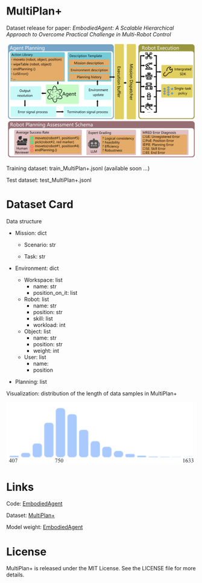 # MultiPlan+
Dataset release for paper: *EmbodiedAgent: A Scalable Hierarchical Approach to Overcome Practical Challenge in Multi-Robot Control*

![figure1](./figure1.png)

Training dataset: train_MultiPlan+.jsonl (available soon ...)

Test dataset: test_MultiPlan+.jsonl



# Dataset Card

Data structure

- Mission: dict
  - Scenario: str

  - Task: str

- Environment: dict
  - Workspace: list
    - name: str
    - position_on_it: list
  - Robot: list
    - name: str
    - position: str
    - skill: list
    - workload: int
  - Object: list
    - name: str
    - position: str
    - weight: int
  - User: list
    - name: 
    - position
- Planning: list



Visualization: distribution of the length of data samples in MultiPlan+

![figure2](./figure2.jpg)



# Links

Code: [EmbodiedAgent](https://github.com/HaronW/EmbodiedAgent)

Dataset: [MultiPlan+](https://github.com/HaronW/MultiPlan_plus)

Model weight: [EmbodiedAgent](https://huggingface.co/HaronW/EmbodiedAgent)



# License

MultiPlan+ is released under the MIT License. See the LICENSE file for more details.
